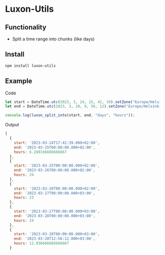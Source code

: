 # Luxon-Utils

## Functionality

- Split a time range into chunks (like days)

## Install

```bash
npm install luxon-utils
```

## Example

Code

```javascript
let start = DateTime.utc(2023, 3, 24, 15, 42, 39).setZone("Europe/Helsinki");
let end = DateTime.utc(2023, 3, 28, 9, 56, 12).setZone("Europe/Helsinki");

console.log(luxon_split_into(start, end, "days", "hours"));
```

Output

```javascript
[
  {
    start: '2023-03-24T17:42:39.000+02:00',
    end: '2023-03-25T00:00:00.000+02:00',
    hours: 6.289166666666667
  },
  {
    start: '2023-03-25T00:00:00.000+02:00',
    end: '2023-03-26T00:00:00.000+02:00',
    hours: 24
  },
  {
    start: '2023-03-26T00:00:00.000+02:00',
    end: '2023-03-27T00:00:00.000+03:00',
    hours: 23
  },
  {
    start: '2023-03-27T00:00:00.000+03:00',
    end: '2023-03-28T00:00:00.000+03:00',
    hours: 24
  },
  {
    start: '2023-03-28T00:00:00.000+03:00',
    end: '2023-03-28T12:56:12.000+03:00',
    hours: 12.936666666666667
  }
```
